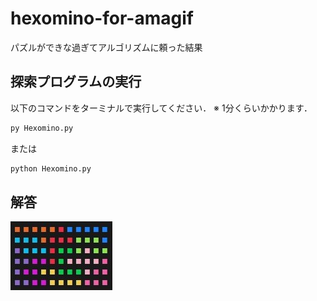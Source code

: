 # hexomino-for-amagif
パズルができな過ぎてアルゴリズムに頼った結果

## 探索プログラムの実行

以下のコマンドをターミナルで実行してください．
※ 1分くらいかかります．

```bash
py Hexomino.py
```
または
```bash
python Hexomino.py
```

## 解答
![解答画像（PNG形式）](Answer.png)
